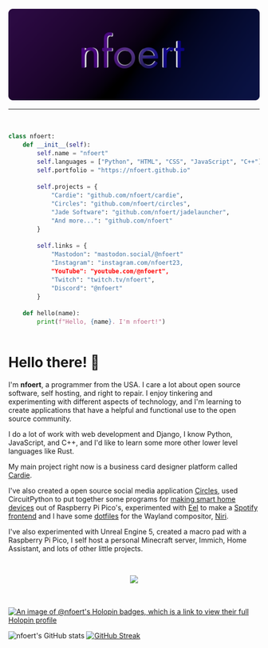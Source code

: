 

![Header](./github-header-image.png)
<hr>

<!-- [![Hacktoberfest](./hacktoberfest-10.png)](https://hacktoberfest.com/)

<hr> -->
<br>

```python
class nfoert:
    def __init__(self):
        self.name = "nfoert"
        self.languages = ["Python", "HTML", "CSS", "JavaScript", "C++"]
        self.portfolio = "https://nfoert.github.io"

        self.projects = {
            "Cardie": "github.com/nfoert/cardie",
            "Circles": "github.com/nfoert/circles",
            "Jade Software": "github.com/nfoert/jadelauncher",
            "And more...": "github.com/nfoert"
        }

        self.links = {
            "Mastodon": "mastodon.social/@nfoert"
            "Instagram": "instagram.com/nfoert23,
            "YouTube": "youtube.com/@nfoert",
            "Twitch": "twitch.tv/nfoert",
            "Discord": "@nfoert"
        }
    
    def hello(name):
        print(f"Hello, {name}. I'm nfoert!")
  
```

<h1>Hello there! 👋</h1>
<p>
I'm <b>nfoert</b>, a programmer from the USA. I care a lot about open source software, self hosting, and right to repair. I enjoy tinkering and experimenting with different aspects of technology, and I'm learning to create applications that have a helpful and functional use to the open source community.

I do a lot of work with web development and Django, I know Python, JavaScript, and C++, and I'd like to learn some more other lower level languages like Rust.

My main project right now is a business card designer platform called [Cardie](https://github.com/nfoert/cardie).

I've also created a open source social media application [Circles](https://github.com/nfoert/circles), used CircuitPython to put together some programs for [making smart home devices](https://github.com/nfoert/pico-smart-home) out of Raspberry Pi Pico's, experimented with [Eel](https://github.com/python-eel/Eel) to make a [Spotify frontend](https://github.com/nfoert/fancy-spotify-gui) and I have some [dotfiles](https://github.com/nfoert/niri-dotfiles) for the Wayland compositor, [Niri](https://github.com/YaLTeR/niri).

I've also experimented with Unreal Engine 5, created a macro pad with a Raspberry Pi Pico, I self host a personal Minecraft server, Immich, Home Assistant, and lots of other little projects.
</p>

<br>
<p align="center">
  <a href="https://skillicons.dev">
    <img src="https://skillicons.dev/icons?i=python,html,css,js,github,git,vscode,blender,codepen,django,fediverse,mastodon,linux,md,qt,raspberrypi,stackoverflow,threejs,cpp,docker,godot,obsidian,tailwind" />
  </a>
</p>

<br>

<p align="center">

  [![An image of @nfoert's Holopin badges, which is a link to view their full Holopin profile](https://holopin.me/nfoert)](https://holopin.io/@nfoert)


  ![nfoert's GitHub stats](https://github-readme-stats.vercel.app/api?username=nfoert&show_icons=true&theme=dark)
  [![GitHub Streak](https://streak-stats.demolab.com?user=nfoert&theme=dark)](https://git.io/streak-stats)
  <!-- [![Top Langs](https://github-readme-stats.vercel.app/api/top-langs/?username=nfoert&langs_count=4&layout=compact&theme=dark)](https://github.com/anuraghazra/github-readme-stats) -->

</p>

<!-- Thanks to Hacktoberfest for the [assets](https://hacktoberfest.com/_next/static/media/event-kit.c62668ad.zip). -->